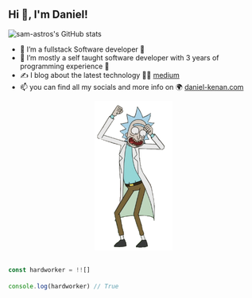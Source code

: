 ## **Hi 👋, I'm Daniel!**

![sam-astros's GitHub stats](https://github-readme-stats.vercel.app/api?username=daniel-kenan&theme=github_dark)

- 👀 I’m a fullstack Software developer :cartwheeling:
- 🌱 I’m mostly a self taught software developer with 3 years of programming experience :brain:
- :writing_hand: I blog about the latest technology  :man_teacher: [medium](https://www.medium.com/@sdanielkenan)
- 📫 you can find all my socials and more info on :earth_africa: [daniel-kenan.com](http://www.daniel-kenan.com) 

<p align="center"> 
<img src="rick dance.gif" style="width:auto;height:300px;display:block" align="center" />
</p>

```js

const hardworker = !![]

console.log(hardworker) // True 

```
